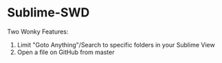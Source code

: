 # Sublime-SWD
Two Wonky Features:
1. Limit "Goto Anything"/Search to specific folders in your Sublime View
2. Open a file on GitHub from master
